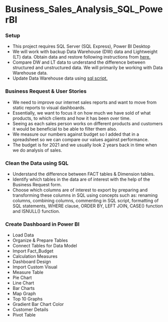 # Business_Sales_Analysis_SQL_PowerBI

### Setup
- This project requires SQL Server (SQL Express), Power BI Desktop
- We will work with backup Data Warehouse (DW) data and Lightweight (LT) data. Obtain data and restore following instructions from [here.](https://docs.microsoft.com/en-us/sql/samples/adventureworks-install-configure?view=sql-server-ver15&tabs=ssms)
- Compare DW and LT data to understand the difference between structured and unstructured data. We will primarily be working with Data Warehouse data.
- Update Data Warehouse data using [sql script.](https://github.com/techtalkcorner/SampleDemoFiles/blob/master/Database/AdventureWorks/Update_AdventureWorksDW_Data.sql)

### Business Request & User Stories
- We need to improve our internet sales reports and want to move from static reports to visual dashboards.
- Essentially, we want to focus it on how much we have sold of what products, to which clients and how it has been over time.
- Seeing as each sales person works on different products and customers it would be beneficial to be able to filter them also.
- We measure our numbers against budget so I added that in a spreadsheet so we can compare our values against performance. 
- The budget is for 2021 and we usually look 2 years back in time when we do analysis of sales.


### Clean the Data using SQL
- Understand the difference between FACT tables & Dimension tables.
- Identify which tables in the data are of interest with the help of the Business Request form.
- Choose which columns are of interest to export by preparing and transforming these columns in SQL using concepts such as: renaming columns, combining columns, commenting in SQL script, formatting of SQL statements, WHERE clause, ORDER BY, LEFT JOIN, CASE() function and ISNULL() function. 

### Create Dashboard in Power BI
- Load Data
- Organize & Prepare Tables
- Connect Tables for Data Model
- Import Fact_Budget
- Calculation Measures
- Dashboard Design
- Import Custom Visual
- Measure Table
- Pie Chart
- Line Chart
- Bar Charts
- Map Graph
- Top 10 Graphs
- Gradient Bar Chart Color
- Customer Details
- Pivot Table
